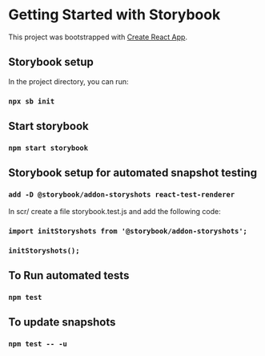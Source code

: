 # Getting Started with Storybook

This project was bootstrapped with [Create React App](https://github.com/facebook/create-react-app).

## Storybook setup

In the project directory, you can run:

### `npx sb init`

## Start storybook

### `npm start storybook`

## Storybook setup for automated snapshot testing

### `add -D @storybook/addon-storyshots react-test-renderer`

In scr/ create a file storybook.test.js and add the following code:

### `import initStoryshots from '@storybook/addon-storyshots';`
### `initStoryshots();`

## To Run automated tests
### `npm test`

## To update snapshots

### `npm test -- -u`
